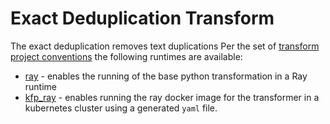 # Exact Deduplication Transform 
The exact deduplication removes text duplications
Per the set of 
[transform project conventions](../../README.md#transform-project-conventions)
the following runtimes are available:

* [ray](ray/README.md) - enables the running of the base python transformation
in a Ray runtime
* [kfp_ray](kfp_ray/README.md) - enables running the ray docker image for
the transformer in a kubernetes cluster using a generated `yaml` file.
